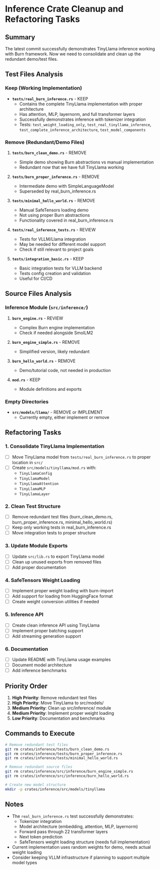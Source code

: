 # Inference Crate Cleanup and Refactoring Tasks

## Summary
The latest commit successfully demonstrates TinyLlama inference working with Burn framework. Now we need to consolidate and clean up the redundant demo/test files.

## Test Files Analysis

### Keep (Working Implementation)
- **`tests/real_burn_inference.rs`** - KEEP
  - Contains the complete TinyLlama implementation with proper architecture
  - Has attention, MLP, layernorm, and full transformer layers
  - Successfully demonstrates inference with tokenizer integration
  - Tests: `test_weight_loading_only`, `test_real_tinyllama_inference`, `test_complete_inference_architecture`, `test_model_components`

### Remove (Redundant/Demo Files)
1. **`tests/burn_clean_demo.rs`** - REMOVE
   - Simple demo showing Burn abstractions vs manual implementation
   - Redundant now that we have full TinyLlama working

2. **`tests/burn_proper_inference.rs`** - REMOVE  
   - Intermediate demo with SimpleLanguageModel
   - Superseded by real_burn_inference.rs

3. **`tests/minimal_hello_world.rs`** - REMOVE
   - Manual SafeTensors loading demo
   - Not using proper Burn abstractions
   - Functionality covered in real_burn_inference.rs

4. **`tests/real_inference_tests.rs`** - REVIEW
   - Tests for VLLM/Llama integration
   - May be needed for different model support
   - Check if still relevant to project goals

5. **`tests/integration_basic.rs`** - KEEP
   - Basic integration tests for VLLM backend
   - Tests config creation and validation
   - Useful for CI/CD

## Source Files Analysis

### Inference Module (`src/inference/`)
1. **`burn_engine.rs`** - REVIEW
   - Complex Burn engine implementation
   - Check if needed alongside SmolLM2

2. **`burn_engine_simple.rs`** - REMOVE
   - Simplified version, likely redundant

3. **`burn_hello_world.rs`** - REMOVE  
   - Demo/tutorial code, not needed in production

4. **`mod.rs`** - KEEP
   - Module definitions and exports

### Empty Directories
- **`src/models/llama/`** - REMOVE or IMPLEMENT
  - Currently empty, either implement or remove

## Refactoring Tasks

### 1. Consolidate TinyLlama Implementation
- [ ] Move TinyLlama model from `tests/real_burn_inference.rs` to proper location in `src/`
- [ ] Create `src/models/tinyllama/mod.rs` with:
  - `TinyLlamaConfig`
  - `TinyLlamaModel` 
  - `TinyLlamaAttention`
  - `TinyLlamaMLP`
  - `TinyLlamaLayer`

### 2. Clean Test Structure
- [ ] Remove redundant test files (burn_clean_demo.rs, burn_proper_inference.rs, minimal_hello_world.rs)
- [ ] Keep only working tests in real_burn_inference.rs
- [ ] Move integration tests to proper structure

### 3. Update Module Exports
- [ ] Update `src/lib.rs` to export TinyLlama model
- [ ] Clean up unused exports from removed files
- [ ] Add proper documentation

### 4. SafeTensors Weight Loading
- [ ] Implement proper weight loading with burn-import
- [ ] Add support for loading from HuggingFace format
- [ ] Create weight conversion utilities if needed

### 5. Inference API
- [ ] Create clean inference API using TinyLlama
- [ ] Implement proper batching support
- [ ] Add streaming generation support

### 6. Documentation
- [ ] Update README with TinyLlama usage examples
- [ ] Document model architecture
- [ ] Add inference benchmarks

## Priority Order
1. **High Priority**: Remove redundant test files
2. **High Priority**: Move TinyLlama to src/models/
3. **Medium Priority**: Clean up src/inference/ module
4. **Medium Priority**: Implement proper weight loading
5. **Low Priority**: Documentation and benchmarks

## Commands to Execute
```bash
# Remove redundant test files
git rm crates/inference/tests/burn_clean_demo.rs
git rm crates/inference/tests/burn_proper_inference.rs
git rm crates/inference/tests/minimal_hello_world.rs

# Remove redundant source files
git rm crates/inference/src/inference/burn_engine_simple.rs
git rm crates/inference/src/inference/burn_hello_world.rs

# Create new model structure
mkdir -p crates/inference/src/models/tinyllama
```

## Notes
- The `real_burn_inference.rs` test successfully demonstrates:
  - Tokenizer integration
  - Model architecture (embedding, attention, MLP, layernorm)
  - Forward pass through 22 transformer layers
  - Next token prediction
  - SafeTensors weight loading structure (needs full implementation)
- Current implementation uses random weights for demo, needs actual weight loading
- Consider keeping VLLM infrastructure if planning to support multiple model types